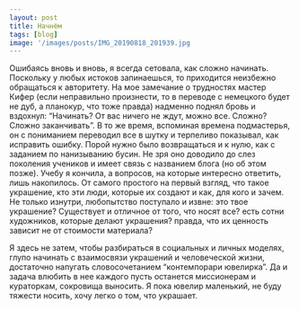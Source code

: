 ```yaml
---
layout: post
title: Начнём
tags: [blog]
image: '/images/posts/IMG_20190818_201939.jpg
---
```

Ошибаясь вновь и вновь, я всегда сетовала, как сложно начинать. Поскольку у любых истоков запинаешься, то приходится неизбежно обращаться к авторитету. На мое замечание о трудностях мастер Кифер (если неправильно произнести, то в переводе с немецкого будет не дуб, а планокур, что тоже правда) надменно поднял бровь и вздохнул: “Начинать? От вас ничего не ждут, можно все. Сложно? Сложно заканчивать”. В то же время, вспоминая времена подмастерья, он с пониманием переводил все в шутку и терпеливо показывал, как исправить ошибку. Порой нужно было возвращаться и к нулю, как с заданием по нанизыванию бусин. Не зря оно доводило до слез поколения учеников и имеет связь с названием блога (но об этом позже). Учебу я кончила, а вопросов, на которые интересно ответить, лишь накопилось. От самого простого на первый взгляд, что такое украшение, кто эти люди, которые их создают и как, для кого и зачем. Не только изнутри, любопытство поступало и извне: это твое украшение? Существует и отличное от того, что носят все? есть сотни художников, которые делают украшения? правда, что их ценность зависит не от стоимости материала?

Я здесь не затем, чтобы разбираться в социальных и личных моделях, глупо начинать с взаимосвязи украшений и человеческой жизни, достаточно напугать словосочетанием “контемпорари ювелирка”. Да и задача влюбить в нее каждого пусть останется миссионерам и кураторкам, сокровища выносить. Я пока ювелир маленький, не буду тяжести носить, хочу легко о том, что украшает.
